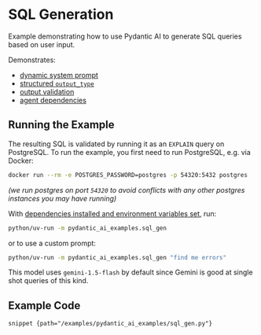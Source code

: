 # SQL Generation

Example demonstrating how to use Pydantic AI to generate SQL queries based on user input.

Demonstrates:

- [dynamic system prompt](../agents.md#system-prompts)
- [structured `output_type`](../output.md#structured-output)
- [output validation](../output.md#output-validator-functions)
- [agent dependencies](../dependencies.md)

## Running the Example

The resulting SQL is validated by running it as an `EXPLAIN` query on PostgreSQL. To run the example, you first need to run PostgreSQL, e.g. via Docker:

```bash
docker run --rm -e POSTGRES_PASSWORD=postgres -p 54320:5432 postgres
```

_(we run postgres on port `54320` to avoid conflicts with any other postgres instances you may have running)_

With [dependencies installed and environment variables set](./index.md#usage), run:

```bash
python/uv-run -m pydantic_ai_examples.sql_gen
```

or to use a custom prompt:

```bash
python/uv-run -m pydantic_ai_examples.sql_gen "find me errors"
```

This model uses `gemini-1.5-flash` by default since Gemini is good at single shot queries of this kind.

## Example Code

```snippet {path="/examples/pydantic_ai_examples/sql_gen.py"}```
